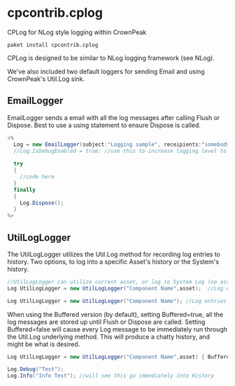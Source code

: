 # cpcontrib.cplog
CPLog for NLog style logging within CrownPeak

```
paket install cpcontrib.cplog
```

CPLog is designed to be similar to NLog logging framework (see NLog).

We've also included two default loggers for sending Email and using CrownPeak's Util.Log sink.

## EmailLogger

EmailLogger sends a email with all the log messages after calling Flush or Dispose.  Best to use a using statement to ensure Dispose is called.

```c#
<%
  Log = new EmailLogger(subject:"Logging sample", receipients:"somebody@cp.com;others@another.com");
  //Log.IsDebugEnabled = true; //use this to increase logging level to Debug
  
  try
  {
    //code here
  }
  finally
  {
    Log.Dispose();
  }
%>
```

## UtilLogLogger

The UtilLogLogger utilizes the Util.Log method for recording log entries to history.  Two options, to log into a specific Asset's history or the System's history.  

```c#
//UtilLogLogger can utilize current asset, or log to System Log (no asset) by using other constructor
Log UtilLogLogger = new UtilLogLogger("Component Name",asset);  //Log entries go into asset's history

Log UtilLogLogger = new UtilLogLogger("Component Name"); //Log entries go into System history
```

When using the Buffered version (by default), setting Buffered=true, all the log messages are stored up until Flush or Dispose are called.  Setting Buffered=false will cause every Log message to be immediately run through the Util.Log underlying method.  This will produce a chatty history, and might be what is desired.
```c#
Log UtilLogLogger = new UtilLogLogger("Component Name",asset) { Buffered = false };

Log.Debug("Test");
Log.Info("Info Test"); //will see this go immediately into History
```
